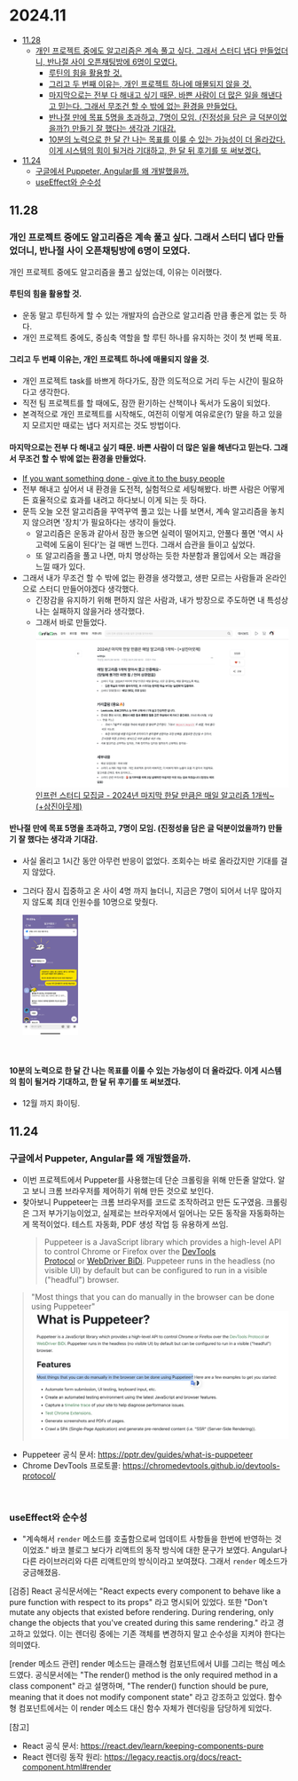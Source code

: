 # 2024.11

<!-- toc -->

- [11.28](#1128)
  * [개인 프로젝트 중에도 알고리즘은 계속 풀고 싶다. 그래서 스터디 냅다 만들었더니, 반나절 사이 오픈채팅방에 6명이 모였다.](#%EA%B0%9C%EC%9D%B8-%ED%94%84%EB%A1%9C%EC%A0%9D%ED%8A%B8-%EC%A4%91%EC%97%90%EB%8F%84-%EC%95%8C%EA%B3%A0%EB%A6%AC%EC%A6%98%EC%9D%80-%EA%B3%84%EC%86%8D-%ED%92%80%EA%B3%A0-%EC%8B%B6%EB%8B%A4-%EA%B7%B8%EB%9E%98%EC%84%9C-%EC%8A%A4%ED%84%B0%EB%94%94-%EB%83%85%EB%8B%A4-%EB%A7%8C%EB%93%A4%EC%97%88%EB%8D%94%EB%8B%88-%EB%B0%98%EB%82%98%EC%A0%88-%EC%82%AC%EC%9D%B4-%EC%98%A4%ED%94%88%EC%B1%84%ED%8C%85%EB%B0%A9%EC%97%90-6%EB%AA%85%EC%9D%B4-%EB%AA%A8%EC%98%80%EB%8B%A4)
    + [루틴의 힘을 활용할 것.](#%EB%A3%A8%ED%8B%B4%EC%9D%98-%ED%9E%98%EC%9D%84-%ED%99%9C%EC%9A%A9%ED%95%A0-%EA%B2%83)
    + [그리고 두 번째 이유는, 개인 프로젝트 하나에 매몰되지 않을 것.](#%EA%B7%B8%EB%A6%AC%EA%B3%A0-%EB%91%90-%EB%B2%88%EC%A7%B8-%EC%9D%B4%EC%9C%A0%EB%8A%94-%EA%B0%9C%EC%9D%B8-%ED%94%84%EB%A1%9C%EC%A0%9D%ED%8A%B8-%ED%95%98%EB%82%98%EC%97%90-%EB%A7%A4%EB%AA%B0%EB%90%98%EC%A7%80-%EC%95%8A%EC%9D%84-%EA%B2%83)
    + [마지막으로는 전부 다 해내고 싶기 때문. 바쁜 사람이 더 많은 일을 해낸다고 믿는다. 그래서 무조건 할 수 밖에 없는 환경을 만들었다.](#%EB%A7%88%EC%A7%80%EB%A7%89%EC%9C%BC%EB%A1%9C%EB%8A%94-%EC%A0%84%EB%B6%80-%EB%8B%A4-%ED%95%B4%EB%82%B4%EA%B3%A0-%EC%8B%B6%EA%B8%B0-%EB%95%8C%EB%AC%B8-%EB%B0%94%EC%81%9C-%EC%82%AC%EB%9E%8C%EC%9D%B4-%EB%8D%94-%EB%A7%8E%EC%9D%80-%EC%9D%BC%EC%9D%84-%ED%95%B4%EB%82%B8%EB%8B%A4%EA%B3%A0-%EB%AF%BF%EB%8A%94%EB%8B%A4-%EA%B7%B8%EB%9E%98%EC%84%9C-%EB%AC%B4%EC%A1%B0%EA%B1%B4-%ED%95%A0-%EC%88%98-%EB%B0%96%EC%97%90-%EC%97%86%EB%8A%94-%ED%99%98%EA%B2%BD%EC%9D%84-%EB%A7%8C%EB%93%A4%EC%97%88%EB%8B%A4)
    + [반나절 만에 목표 5명을 초과하고, 7명이 모임. (진정성을 담은 글 덕분이었을까?) 만들기 잘 했다는 생각과 기대감.](#%EB%B0%98%EB%82%98%EC%A0%88-%EB%A7%8C%EC%97%90-%EB%AA%A9%ED%91%9C-5%EB%AA%85%EC%9D%84-%EC%B4%88%EA%B3%BC%ED%95%98%EA%B3%A0-7%EB%AA%85%EC%9D%B4-%EB%AA%A8%EC%9E%84-%EC%A7%84%EC%A0%95%EC%84%B1%EC%9D%84-%EB%8B%B4%EC%9D%80-%EA%B8%80-%EB%8D%95%EB%B6%84%EC%9D%B4%EC%97%88%EC%9D%84%EA%B9%8C-%EB%A7%8C%EB%93%A4%EA%B8%B0-%EC%9E%98-%ED%96%88%EB%8B%A4%EB%8A%94-%EC%83%9D%EA%B0%81%EA%B3%BC-%EA%B8%B0%EB%8C%80%EA%B0%90)
    + [10분의 노력으로 한 달 간 나는 목표를 이룰 수 있는 가능성이 더 올라갔다. 이게 시스템의 힘이 될거라 기대하고, 한 달 뒤 후기를 또 써보겠다.](#10%EB%B6%84%EC%9D%98-%EB%85%B8%EB%A0%A5%EC%9C%BC%EB%A1%9C-%ED%95%9C-%EB%8B%AC-%EA%B0%84-%EB%82%98%EB%8A%94-%EB%AA%A9%ED%91%9C%EB%A5%BC-%EC%9D%B4%EB%A3%B0-%EC%88%98-%EC%9E%88%EB%8A%94-%EA%B0%80%EB%8A%A5%EC%84%B1%EC%9D%B4-%EB%8D%94-%EC%98%AC%EB%9D%BC%EA%B0%94%EB%8B%A4-%EC%9D%B4%EA%B2%8C-%EC%8B%9C%EC%8A%A4%ED%85%9C%EC%9D%98-%ED%9E%98%EC%9D%B4-%EB%90%A0%EA%B1%B0%EB%9D%BC-%EA%B8%B0%EB%8C%80%ED%95%98%EA%B3%A0-%ED%95%9C-%EB%8B%AC-%EB%92%A4-%ED%9B%84%EA%B8%B0%EB%A5%BC-%EB%98%90-%EC%8D%A8%EB%B3%B4%EA%B2%A0%EB%8B%A4)
- [11.24](#1124)
  * [구글에서 Puppeter, Angular를 왜 개발했을까.](#%EA%B5%AC%EA%B8%80%EC%97%90%EC%84%9C-puppeter-angular%EB%A5%BC-%EC%99%9C-%EA%B0%9C%EB%B0%9C%ED%96%88%EC%9D%84%EA%B9%8C)
  * [useEffect와 순수성](#useeffect%EC%99%80-%EC%88%9C%EC%88%98%EC%84%B1)

<!-- tocstop -->

## 11.28

### 개인 프로젝트 중에도 알고리즘은 계속 풀고 싶다. 그래서 스터디 냅다 만들었더니, 반나절 사이 오픈채팅방에 6명이 모였다.

개인 프로젝트 중에도 알고리즘을 풀고 싶었는데, 이유는 이러했다.

#### 루틴의 힘을 활용할 것.

- 운동 말고 루틴하게 할 수 있는 개발자의 습관으로 알고리즘 만큼 좋은게 없는 듯 하다.
- 개인 프로젝트 중에도, 중심축 역할을 할 루틴 하나를 유지하는 것이 첫 번째 목표.

#### 그리고 두 번째 이유는, 개인 프로젝트 하나에 매몰되지 않을 것.

- 개인 프로젝트 task를 바쁘게 하다가도, 잠깐 의도적으로 거리 두는 시간이 필요하다고 생각한다.
- 직전 팀 프로젝트를 할 때에도, 잠깐 환기하는 산책이나 독서가 도움이 되었다.
- 본격적으로 개인 프로젝트를 시작해도, 여전히 이렇게 여유로운(?) 말을 하고 있을지 모르지만 때로는 냅다 저지르는 것도 방법이다.

#### 마지막으로는 전부 다 해내고 싶기 때문. 바쁜 사람이 더 많은 일을 해낸다고 믿는다. 그래서 무조건 할 수 밖에 없는 환경을 만들었다.

- [If you want something done - give it to the busy people](https://www.linkedin.com/pulse/you-want-something-done-give-busy-people-admir-hadzic/)
- 전부 해내고 싶어서 내 환경을 도전적, 실험적으로 세팅해봤다. 바쁜 사람은 어떻게든 효율적으로 효과를 내려고 하다보니 이게 되는 듯 하다.
- 문득 오늘 오전 알고리즘을 꾸역꾸역 풀고 있는 나를 보면서, 계속 알고리즘을 놓치지 않으려면 '장치'가 필요하다는 생각이 들었다.
  - 알고리즘은 운동과 같아서 잠깐 놓으면 실력이 떨어지고, 안풀다 풀면 '역시 사고력에 도움이 된다'는 걸 매번 느낀다. 그래서 습관을 들이고 싶었다.
  - 또 알고리즘을 풀고 나면, 마치 명상하는 듯한 차분함과 몰입에서 오는 쾌감을 느낄 때가 있다.
- 그래서 내가 무조건 할 수 밖에 없는 환경을 생각했고, 생판 모르는 사람들과 온라인으로 스터디 만들어야겠다 생각했다.
  - 긴장감을 유지하기 위해 편하지 않은 사람과, 내가 방장으로 주도하면 내 특성상 나는 실패하지 않을거라 생각했다.
  - 그래서 바로 만들었다.
    ![retro-1128-algorithm](/assets/retro-1128-algorithm.png)
    [인프런 스터디 모집글 - 2024년 마지막 한달 만큼은 매일 알고리즘 1개씩~ (+삼진아웃제)](https://www.inflearn.com/studies/1445278/2024%EB%85%84-%EB%A7%88%EC%A7%80%EB%A7%89-%ED%95%9C%EB%8B%AC-%EB%A7%8C%ED%81%BC%EC%9D%80-%EB%A7%A4%EC%9D%BC-%EC%95%8C%EA%B3%A0%EB%A6%AC%EC%A6%98-1%EA%B0%9C%EC%94%A9-%EC%82%BC%EC%A7%84%EC%95%84%EC%9B%83%EC%A0%9C)

#### 반나절 만에 목표 5명을 초과하고, 7명이 모임. (진정성을 담은 글 덕분이었을까?) 만들기 잘 했다는 생각과 기대감.

- 사실 올리고 1시간 동안 아무런 반응이 없었다. 조회수는 바로 올라갔지만 기대를 걸지 않았다.
- 그러다 잠시 집중하고 온 사이 4명 까지 늘더니, 지금은 7명이 되어서 너무 많아지지 않도록 최대 인원수를 10명으로 맞췄다.

  <img width="100" src="../assets/retro-1128-algorithm-openchat.jpeg" alt="retro-1128-algorithm-openchat" >

<br>

#### 10분의 노력으로 한 달 간 나는 목표를 이룰 수 있는 가능성이 더 올라갔다. 이게 시스템의 힘이 될거라 기대하고, 한 달 뒤 후기를 또 써보겠다.

- 12월 까지 화이팅.

## 11.24

### 구글에서 Puppeter, Angular를 왜 개발했을까.

- 이번 프로젝트에서 Puppeter를 사용했는데 단순 크롤링을 위해 만든줄 알았다. 알고 보니 크롬 브라우저를 제어하기 위해 만든 것으로 보인다.
- 찾아보니 Puppeteer는 크롬 브라우저를 코드로 조작하려고 만든 도구였음. 크롤링은 그저 부가기능이었고, 실제로는 브라우저에서 일어나는 모든 동작을 자동화하는게 목적이었다. 테스트 자동화, PDF 생성 작업 등 유용하게 쓰임.
  > Puppeteer is a JavaScript library which provides a high-level API to control Chrome or Firefox over the [DevTools Protocol](https://chromedevtools.github.io/devtools-protocol/) or [WebDriver BiDi](https://pptr.dev/webdriver-bidi). Puppeteer runs in the headless (no visible UI) by default but can be configured to run in a visible ("headful") browser.

> "Most things that you can do manually in the browser can be done using Puppeteer"
> ![daily-puppeteer-feature](/assets/daily-puppeteer-feature.png)

- Puppeteer 공식 문서: https://pptr.dev/guides/what-is-puppeteer
- Chrome DevTools 프로토콜: https://chromedevtools.github.io/devtools-protocol/

<br>

### useEffect와 순수성

- "계속해서 `render` 메소드를 호출함으로써 업데이트 사항들을 한번에 반영하는 것이었죠." 바코 블로그 보다가 리액트의 동작 방식에 대한 문구가 보였다. Angular나 다른 라이브러리와 다른 리액트만의 방식이라고 보여졌다. 그래서 `render` 메소드가 궁금해졌음.

[검증] React 공식문서에는 "React expects every component to behave like a pure function with respect to its props" 라고 명시되어 있었다. 또한 "Don't mutate any objects that existed before rendering. During rendering, only change the objects that you've created during this same rendering." 라고 경고하고 있었다. 이는 렌더링 중에는 기존 객체를 변경하지 말고 순수성을 지켜야 한다는 의미였다.

[render 메소드 관련]
render 메소드는 클래스형 컴포넌트에서 UI를 그리는 핵심 메소드였다. 공식문서에는 "The render() method is the only required method in a class component" 라고 설명하며, "The render() function should be pure, meaning that it does not modify component state" 라고 강조하고 있었다. 함수형 컴포넌트에서는 이 render 메소드 대신 함수 자체가 렌더링을 담당하게 되었다.

[참고]

- React 공식 문서: https://react.dev/learn/keeping-components-pure
- React 렌더링 동작 원리: https://legacy.reactjs.org/docs/react-component.html#render
